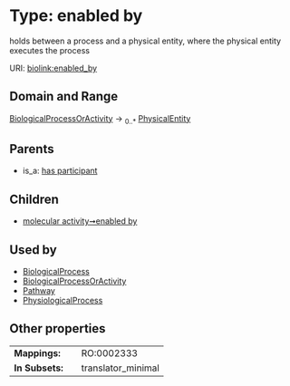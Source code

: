 
# Type: enabled by


holds between a process and a physical entity, where the physical entity executes the process

URI: [biolink:enabled_by](https://w3id.org/biolink/vocab/enabled_by)


## Domain and Range

[BiologicalProcessOrActivity](BiologicalProcessOrActivity.md) ->  <sub>0..*</sub> [PhysicalEntity](PhysicalEntity.md)

## Parents

 *  is_a: [has participant](has_participant.md)

## Children

 *  [molecular activity➞enabled by](molecular_activity_enabled_by.md)

## Used by

 * [BiologicalProcess](BiologicalProcess.md)
 * [BiologicalProcessOrActivity](BiologicalProcessOrActivity.md)
 * [Pathway](Pathway.md)
 * [PhysiologicalProcess](PhysiologicalProcess.md)

## Other properties

|  |  |  |
| --- | --- | --- |
| **Mappings:** | | RO:0002333 |
| **In Subsets:** | | translator_minimal |


